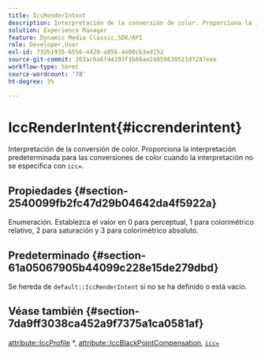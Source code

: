 ```yaml
---
title: IccRenderIntent
description: Interpretación de la conversión de color. Proporciona la interpretación predeterminada para las conversiones de color cuando &grave;icc=&grave; no se especifica para la interpretación.
solution: Experience Manager
feature: Dynamic Media Classic,SDK/API
role: Developer,User
exl-id: 732b1935-6556-4420-a056-4e00cb3ed152
source-git-commit: 163ac6a6f44193f1b66ae24059630521d7247eae
workflow-type: tm+mt
source-wordcount: '78'
ht-degree: 3%

---
```


# IccRenderIntent{#iccrenderintent}

Interpretación de la conversión de color. Proporciona la interpretación predeterminada para las conversiones de color cuando la interpretación no se especifica con `icc=`.

## Propiedades {#section-2540099fb2fc47d29b04642da4f5922a}

Enumeración. Establezca el valor en 0 para perceptual, 1 para colorimétrico relativo, 2 para saturación y 3 para colorimétrico absoluto.

## Predeterminado {#section-61a05067905b44099c228e15de279dbd}

Se hereda de `default::IccRenderIntent` si no se ha definido o está vacío.

## Véase también {#section-7da9ff3038ca452a9f7375a1ca0581af}

[attribute::IccProfile](../../../../../is-api/image-catalog/image-serving-api-ref/c-image-catalog-reference/c-attributes-reference/r-iccprofilecmyk.md#reference-db89f9dac33e447cadb359ec1ba27ee0) &#42;, [attribute::IccBlackPointCompensation](../../../../../is-api/image-catalog/image-serving-api-ref/c-image-catalog-reference/c-attributes-reference/r-iccblackpointcompensation.md#reference-357626375ee140d1807f0c05171c733f), [`icc=`](../../../../../is-api/http-ref/image-serving-api-ref/c-http-protocol-reference/c-command-reference/r-icc.md#reference-182b5679e21e4df3b4d330535a5a7517)
